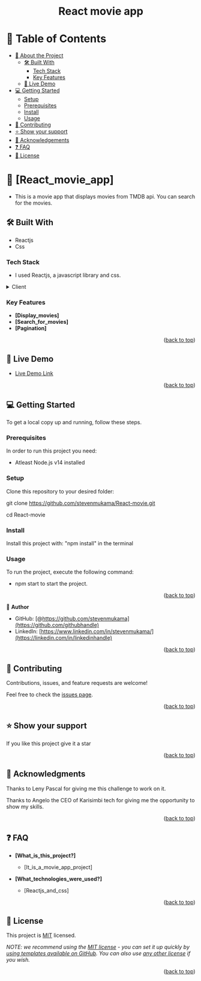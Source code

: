 <a name="readme-top"></a>

<div align="center">
  <br/>
  <h1><b>React movie app</b></h1>
</div>

# 📗 Table of Contents

- [📖 About the Project](#about-project)
  - [🛠 Built With](#built-with)
    - [Tech Stack](#tech-stack)
    - [Key Features](#key-features)
  - [🚀 Live Demo](#live-demo)
- [💻 Getting Started](#getting-started)
  - [Setup](#setup)
  - [Prerequisites](#prerequisites)
  - [Install](#install)
  - [Usage](#usage)
- [🤝 Contributing](#contributing)
- [⭐️ Show your support](#support)
- [🙏 Acknowledgements](#acknowledgements)
- [❓ FAQ ](#faq)
- [📝 License](#license)

# 📖 [React_movie_app] <a name="about-project"></a>

- This is a movie app that displays movies from TMDB api. You can search for the movies.

## 🛠 Built With <a name="built-with"></a>

- Reactjs
- Css

### Tech Stack <a name="tech-stack"></a>

- I used Reactjs, a javascript library and css.

<details>
  <summary>Client</summary>
  <ul>
    <li><a href="https://reactjs.org/">React.js</a></li>
  </ul>
</details>

### Key Features <a name="key-features"></a>

- **[Display_movies]**
- **[Search_for_movies]**
- **[Pagination]**

<p align="right">(<a href="#readme-top">back to top</a>)</p>

## 🚀 Live Demo <a name="live-demo"></a>

- [Live Demo Link](https://master--willowy-bunny-c7aa01.netlify.app/)

<p align="right">(<a href="#readme-top">back to top</a>)</p>

<!-- GETTING STARTED -->

## 💻 Getting Started <a name="getting-started"></a>

To get a local copy up and running, follow these steps.

### Prerequisites

In order to run this project you need:

- Atleast Node.js v14 installed

### Setup

Clone this repository to your desired folder:

git clone https://github.com/stevenmukama/React-movie.git

cd React-movie

### Install

Install this project with:
"npm install" in the terminal

### Usage

To run the project, execute the following command:

- npm start to start the project.

<p align="right">(<a href="#readme-top">back to top</a>)</p>

<!-- AUTHORS -->

👤 **Author**

- GitHub: [@https://github.com/stevenmukama](https://github.com/githubhandle)
- LinkedIn: [https://www.linkedin.com/in/stevenmukama/](https://linkedin.com/in/linkedinhandle)

<p align="right">(<a href="#readme-top">back to top</a>)</p>

## 🤝 Contributing <a name="contributing"></a>

Contributions, issues, and feature requests are welcome!

Feel free to check the [issues page](../../issues/).

<p align="right">(<a href="#readme-top">back to top</a>)</p>

<!-- SUPPORT -->

## ⭐️ Show your support <a name="support"></a>

If you like this project give it a star

<p align="right">(<a href="#readme-top">back to top</a>)</p>

## 🙏 Acknowledgments <a name="acknowledgements"></a>

Thanks to Leny Pascal for giving me this challenge to work on it.

Thanks to Angelo the CEO of Karisimbi tech for giving me the opportunity to show my skills.

<p align="right">(<a href="#readme-top">back to top</a>)</p>

<!-- FAQ (optional) -->

## ❓ FAQ <a name="faq"></a>

- **[What_is_this_project?]**

  - [It_is_a_movie_app_project]

- **[What_technologies_were_used?]**

  - [Reactjs_and_css]

<p align="right">(<a href="#readme-top">back to top</a>)</p>

<!-- LICENSE -->

## 📝 License <a name="license"></a>

This project is [MIT](./LICENSE) licensed.

_NOTE: we recommend using the [MIT license](https://choosealicense.com/licenses/mit/) - you can set it up quickly by [using templates available on GitHub](https://docs.github.com/en/communities/setting-up-your-project-for-healthy-contributions/adding-a-license-to-a-repository). You can also use [any other license](https://choosealicense.com/licenses/) if you wish._

<p align="right">(<a href="#readme-top">back to top</a>)</p>
